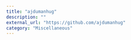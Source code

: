 ```yaml
---
title: "ajdumanhug"
description: ""
external_url: "https://github.com/ajdumanhug"
category: "Miscellaneous"
---
```


